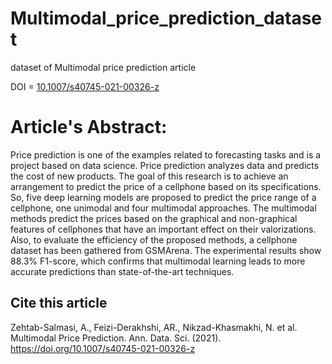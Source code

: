 # Multimodal_price_prediction_dataset
dataset of Multimodal price prediction article


DOI = [10.1007/s40745-021-00326-z](https://doi.org/10.1007/s40745-021-00326-z)

# Article's Abstract:

Price prediction is one of the examples related to forecasting tasks and is a project based on data science. Price prediction analyzes data and predicts the cost of new products. The goal of this research is to achieve an arrangement to predict the price of a cellphone based on its specifications. So, five deep learning models are proposed to predict the price range of a cellphone, one unimodal and four multimodal approaches. The multimodal methods predict the prices based on the graphical and non-graphical features of cellphones that have an important effect on their valorizations. Also, to evaluate the efficiency of the proposed methods, a cellphone dataset has been gathered from GSMArena. The experimental results show 88.3% F1-score, which confirms that multimodal learning leads to more accurate predictions than state-of-the-art techniques.

## Cite this article
Zehtab-Salmasi, A., Feizi-Derakhshi, AR., Nikzad-Khasmakhi, N. et al. Multimodal Price Prediction. Ann. Data. Sci. (2021). https://doi.org/10.1007/s40745-021-00326-z
